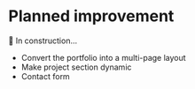 # Planned improvement

🚧 In construction...

- Convert the portfolio into a multi-page layout
- Make project section dynamic
- Contact form
